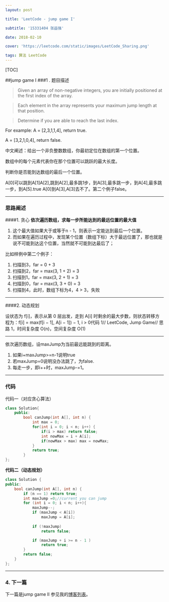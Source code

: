 ```yaml
---
layout: post

title: 'LeetCode - jump game I'

subtitle: '15331404 张益强'

date: 2018-02-10

cover: 'https://leetcode.com/static/images/LeetCode_Sharing.png'

tags: 算法 LeetCode
---
```




[TOC]

##jump game I
###1 . 题目描述
>Given an array of non-negative integers, you are initially positioned at the first index of the array.

>Each element in the array represents your maximum jump length at that position.

>Determine if you are able to reach the last index.

For example:
A = [2,3,1,1,4], return true.

A = [3,2,1,0,4], return false.

中文阐述：给出一个非负整数数组，你最初定位在数组的第一个位置。　　　

数组中的每个元素代表你在那个位置可以跳跃的最大长度。　　　　

判断你是否能到达数组的最后一个位置。

A[0]可以跳到A[1]A[2],跳到A[2],最多跳1步，到A[3],最多跳一步，到A[4],最多跳一步，到A[5].true
A[0]到A[3],A[3]去不了。第二个例子false。

------------
### 思路阐述
####1. 贪心
**依次遍历数组，求每一步所能达到的最远位置的最大值**
1.  这个最大值如果大于或等于n - 1，则表示一定能达到最后一个位置。  
2.  而如果在遍历过程中，发现某个位置（数组下标）大于最远位置了，那也就是说不可能到达这个位置，当然就不可能到达最后了；

比如样例中第二个例子：
1. 扫描到3，far = 0 + 3
2. 扫描到2，far = max(3, 1 + 2) = 3
3. 扫描到1，far = max(3, 2 + 1) = 3
4. 扫描到0，far = max(3, 3 + 0) = 3
5. 扫描到4，此时，数组下标为4，4 > 3，失败

-------------------


####2. 动态规划

设状态为 f[i]，表示从第 0 层出发，走到 A[i] 时剩余的最大步数，则状态转移方程为：f[i] = max(f[i − 1], A[i − 1]) − 1, i > 0代码 1// LeetCode, Jump Game// 思路 1，时间复杂度 O(n)，空间复杂度 O(1)

--------------------

依次遍历数组，设maxJump为当前最远能跳到的距离。
1. 如果i+maxJump>=n-1说明true
2. 若maxJump=0说明没办法跳了，为false.
3. 每走一步，即i++时，maxJump-=1。





--------
### 代码
代码一（对应贪心算法）
```c++
class Solution{
	public:
		bool canJump(int A[], int n) {
			int max = 0;
			for(int i = 0; i < n; i++) {
				if(i > max) return false;
				int nowMax = i + A[i];
				if(nowMax > max) max = nowMax;
			}
			return true;
		}
};
```


**代码二（动态规划）**

```c++
class Solution {
public:
	bool canJump(int A[], int n) {
		if (n == 1) return true;
		int maxJump =0;//current you can jump
		for (int i = 0; i < n; i++){
			maxJump--;
			if (maxJump < A[i])
				maxJump = A[i];
			
			if (!maxJump)
				return false;

			if (maxJump + i >= n - 1 )
				return true;
		}
		return false;
	}
};
```



----------------------
### 4. 下一篇
下一篇是jump game II 参见我的[博客列表](http://blog.csdn.net/coder_zyq)。


























































